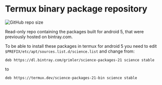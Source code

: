 # Termux binary package repository

![GitHub repo size](https://img.shields.io/github/repo-size/termux/science-packages-21-bin)

Read-only repo containing the packages built for android 5, that were
previously hosted on bintray.com. 

To be able to install these packages in termux for android 5 you need
to edit `$PREFIX/etc/apt/sources.list.d/science.list` and change from:

```
deb https://dl.bintray.com/grimler/science-packages-21 science stable
```

to

```
deb https://termux.dev/science-packages-21-bin science stable
```
